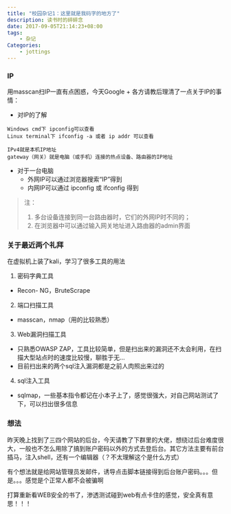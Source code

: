 ```yaml
---
title: "校园杂记1：这里就是我码字的地方了"
description: 读书时的碎碎念
date: 2017-09-05T21:14:23+08:00
tags:
    - 杂记
Categories:
    - jottings
---
```


### IP

用masscan扫IP一直有点困惑，今天Google + 各方请教后理清了一点关于IP的事情：

- 对IP的了解

```
Windows cmd下 ipconfig可以查看
Linux terminal下 ifconfig -a 或者 ip addr 可以查看

IPv4就是本机IP地址
gateway（网关）就是电脑（或手机）连接的热点设备、路由器的IP地址
```



- 对于一台电脑
  - 外网IP可以通过浏览器搜索“IP”得到
  - 内网IP可以通过 ipconfig 或 ifconfig 得到

> 注：
>
> 1. 多台设备连接到同一台路由器时，它们的外网IP时不同的；
> 2. 在浏览器中可以通过输入网关地址进入路由器的admin界面



### 关于最近两个礼拜

在虚拟机上装了kali，学习了很多工具的用法

1. 密码字典工具

- Recon- NG，BruteScrape

2. 端口扫描工具

- masscan，nmap（用的比较熟悉）

3. Web漏洞扫描工具

- 只熟悉OWASP ZAP，工具比较简单，但是扫出来的漏洞还不太会利用，在扫描大型站点时的速度比较慢，聊胜于无...
- 目前扫出来的两个sql注入漏洞都是之前人肉照出来过的

4. sql注入工具

- sqlmap，一些基本指令都记在小本子上了，感觉很强大，对自己网站测试了下，可以扫出很多信息



### 想法

昨天晚上找到了三四个网站的后台，今天请教了下群里的大佬，想绕过后台难度很大，一般也不怎么用除了搞到账户密码以外的方式去登后台。其它方法主要有前台插马，注入shell，还有一个编辑器（？不太理解这个是什么方式）

有个想法就是给网站管理员发邮件，诱导点击脚本链接得到后台账户密码。。。但是。。。感觉是个正常人都不会被骗啊

打算重新看WEB安全的书了，渗透测试碰到web有点卡住的感觉，安全真有意思！！！